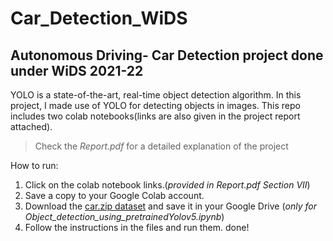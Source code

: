 # Car_Detection_WiDS
## Autonomous Driving- Car Detection project done under WiDS 2021-22
YOLO is a state-of-the-art, real-time object detection algorithm. In this project, I made use of YOLO for detecting objects in images. This repo includes two colab notebooks(links are also given in the project report attached).
> Check the *Report.pdf* for a detailed explanation of the project

How to run:

1. Click on the colab notebook links.(*provided in Report.pdf Section VII*)
2. Save a copy to your Google Colab account.
3. Download the [car.zip dataset](https://www.kaggle.com/sshikamaru/car-object-detection) and save it in your Google Drive (*only for Object_detection_using_pretrainedYolov5.ipynb*)
4. Follow the instructions in the files and run them.
done!
